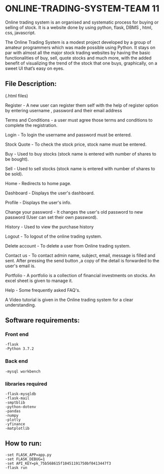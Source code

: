 # ONLINE-TRADING-SYSTEM-TEAM 11

Online trading system is an organised and systematic process for buying
or selling of stock. It is a website done by using python, flask, DBMS ,
html, css, javascript.


 The Online Trading System is a modest project developed by a group of amateur programmers which was made possible using Python. It stays on par with almost all the major stock trading websites by having the basic functionalities of buy, sell, quote stocks and much more, with the added benefit of visualizing the trend of the stock that one buys, graphically, on a sweet UI that’s easy on eyes.


## File Description: 
(.html files)

Register - A new user can register them self with the help of register
option by entering username , password and their email address

Terms and Conditions - a user must agree those terms and conditions to
complete the registration.

Login - To login the username and password must be entered.

Stock Quote - To check the stock price, stock name must be entered.

Buy - Used to buy stocks (stock name is entered with number of shares to
be bought).

Sell - Used to sell stocks (stock name is entered with number of shares
to be sold).

Home - Redirects to home page.

Dashboard - Displays the user's dashboard.

Profile - Displays the user's info.

Change your password - It changes the user's old password to new
password (User can set their own password).

History - Used to view the purchase history

Logout - To logout of the online trading system.

Delete account - To delete a user from Online trading system.

Contact us - To contact admin name, subject, email, message is filled
and sent. After pressing the send button ,a copy of the detail is
forwarded to the user's email is.

Portfolio - A portfolio is a collection of financial investments on
stocks. An excel sheet is given to manage it.

Help - Some frequently asked FAQ's.

A Video tutorial is given in the Online trading system for a clear
understanding.


    

## Software requirements:
### Front end
    -flask    
    -Python 3.7.2

### Back end
    -mysql workbench

### libraries required
    -flask-mysqldb
    -flask-mail
    -smptblib
    -python-dotenv
    -pandas
    -numpy
    -plotly
    -yfinance
    -matplotlib 

    
  
    
## How to run:
    -set FLASK_APP=app.py
    -set FLASK_DEBUG=1
    -set API_KEY=pk_75b568615f10451191750bf0413447f3
    -flask run

    



    

